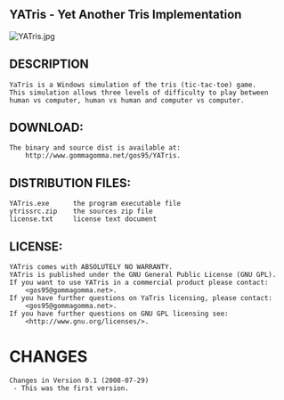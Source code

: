 YATris - Yet Another Tris Implementation
----------------------------------------

![YATris.jpg](YATris.jpg)


## DESCRIPTION

    YaTris is a Windows simulation of the tris (tic-tac-toe) game.
	This simulation allows three levels of difficulty to play between
	human vs computer, human vs human and computer vs computer.


## DOWNLOAD:

    The binary and source dist is available at:
	    http://www.gommagomma.net/gos95/YATris.


## DISTRIBUTION FILES:

    YATris.exe      the program executable file
    ytrissrc.zip    the sources zip file
    license.txt     license text document


## LICENSE:

    YATris comes with ABSOLUTELY NO WARRANTY.
    YATris is published under the GNU General Public License (GNU GPL).
    If you want to use YATris in a commercial product please contact:
	    <gos95@gommagomma.net>.
    If you have further questions on YaTris licensing, please contact:
	    <gos95@gommagomma.net>.
    If you have further questions on GNU GPL licensing see:
	    <http://www.gnu.org/licenses/>.


# CHANGES

    Changes in Version 0.1 (2008-07-29)
     - This was the first version.
